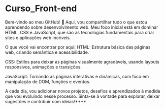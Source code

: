 # Curso_Front-end
 Bem-vindo ao meu GitHub! 🚀
Aqui, vou compartilhar tudo o que estou aprendendo sobre desenvolvimento web. Meu foco inicial está em dominar HTML, CSS e JavaScript, que são as tecnologias fundamentais para criar sites e aplicações web incríveis.

O que você vai encontrar por aqui:
HTML: Estrutura básica das páginas web, criando semântica e acessibilidade.

CSS: Estilos para deixar as páginas visualmente agradáveis, usando layouts responsivos, animações e transições.

JavaScript: Tornando as páginas interativas e dinâmicas, com foco em manipulação de DOM, funções e eventos.

A cada dia, vou adicionar novos projetos, desafios e aprendizados à medida que vou evoluindo nesse processo. Sinta-se à vontade para explorar, deixar sugestões e contribuir com ideias!****
